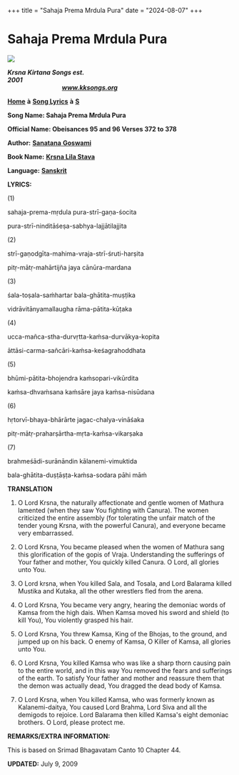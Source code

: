 +++
title = "Sahaja Prema Mrdula Pura"
date = "2024-08-07"
+++

# Sahaja Prema Mrdula Pura
**[![](http://kksongs.org/image_files/image002.jpg)](http://kksongs.org/)**

**_Krsna_** **_Kirtana Songs est. 2001_**                                                                                                                                                      **_www.kksongs.org_**

**[Home](http://kksongs.org/)** **à** **[Song Lyrics](http://kksongs.org/lyrics.html)** **à** **[S](http://kksongs.org/songs/song_s.html)**

**Song Name: Sahaja Prema Mrdula Pura**

**Official Name: Obeisances 95 and 96 Verses 372 to 378**

**Author:** [**Sanatana** **Goswami**](http://kksongs.org/authors/list/sanatana_g.html)

**Book Name:** [**Krsna Lila Stava**](http://kksongs.org/authors/krsnalilastava.html)

**Language:** [**Sanskrit**](http://kksongs.org/language/list/sanskrit.html)

**LYRICS:**

(1)

sahaja-prema-mṛdula pura-strī-gaṇa-śocita

pura-strī-ninditāśeṣa-sabhya-lajjātilajjita

(2)

strī-gaṇodgīta-mahima-vraja-strī-śruti-harṣita

pitṛ-mātṛ-mahārtijña jaya cānūra-mardana

(3)

śala-toṣala-saḿhartar bala-ghātita-muṣṭika

vidrāvitānyamallaugha rāma-pātita-kūṭaka

(4)

ucca-mañca-stha-durvṛtta-kaḿsa-durvākya-kopita

āttāsi-carma-sañcāri-kaḿsa-keśagrahoddhata

(5)

bhūmi-pātita-bhojendra kaḿsopari-vikūrdita

kaḿsa-dhvaḿsana kaḿsāre jaya kaḿsa-nisūdana

(6)

hṛtorvī-bhaya-bhārārte jagac-chalya-vināśaka

pitṛ-mātṛ-praharṣārtha-mṛta-kaḿsa-vikarṣaka

(7)

brahmeśādi-surānāndin kālanemi-vimuktida

bala-ghātita-duṣṭāṣṭa-kaḿsa-sodara pāhi māḿ

**TRANSLATION**

1) O Lord Krsna, the naturally affectionate and gentle women of Mathura lamented (when they saw You fighting with Canura). The women criticized the entire assembly (for tolerating the unfair match of the tender young Krsna, with the powerful Canura), and everyone became very embarrassed.

2) O Lord Krsna, You became pleased when the women of Mathura sang this glorification of the gopis of Vraja. Understanding the sufferings of Your father and mother, You quickly killed Canura. O Lord, all glories unto You.

3) O Lord krsna, when You killed Sala, and Tosala, and Lord Balarama killed Mustika and Kutaka, all the other wrestlers fled from the arena.

4) O Lord Krsna, You became very angry, hearing the demoniac words of Kamsa from the high dais. When Kamsa moved his sword and shield (to kill You), You violently grasped his hair.

5) O Lord Krsna, You threw Kamsa, King of the Bhojas, to the ground, and jumped up on his back. O enemy of Kamsa, O Killer of Kamsa, all glories unto You.

6) O Lord Krsna, You killed Kamsa who was like a sharp thorn causing pain to the entire world, and in this way You removed the fears and sufferings of the earth. To satisfy Your father and mother and reassure them that the demon was actually dead, You dragged the dead body of Kamsa.

7) O Lord Krsna, when You killed Kamsa, who was formerly known as Kalanemi-daitya, You caused Lord Brahma, Lord Siva and all the demigods to rejoice. Lord Balarama then killed Kamsa's eight demoniac brothers. O Lord, please protect me.

**REMARKS/EXTRA INFORMATION:**

This is based on Srimad Bhagavatam Canto 10 Chapter 44.

**UPDATED:** July 9, 2009